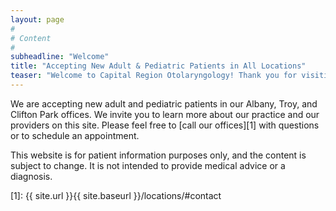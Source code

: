 ```yaml
---
layout: page
#
# Content
#
subheadline: "Welcome"
title: "Accepting New Adult & Pediatric Patients in All Locations"
teaser: "Welcome to Capital Region Otolaryngology! Thank you for visiting our new website."
---
```

We are accepting new adult and pediatric patients in our Albany, Troy, and Clifton Park offices. We invite you to learn more about our practice and our providers on this site. Please feel free to [call our offices][1] with questions or to schedule an appointment.

This website is for patient information purposes only, and the content is subject to change. It is not intended to provide medical advice or a diagnosis.

[1]: {{ site.url }}{{ site.baseurl }}/locations/#contact
